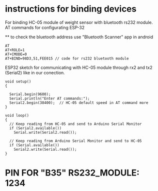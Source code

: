 # instructions for binding devices

For binding HC-05 module of weight sensor with bluetooth rs232 module.
AT commands for configurating ESP-32

** to check the bluetooth address use "Bluetooth Scanner" app in android
```
AT
AT+ROLE=1
AT+CMODE=0
AT+BIND=98D3,51,FEE015 // code for rs232 bluetooth module
```
ESP32 sketch for communicating with HC-05 module through rx2 and tx2 (Serial2) like in our conection.
```
void setup()
{

  Serial.begin(9600);
  Serial.println("Enter AT commands:");
  Serial2.begin(38400);  // HC-05 default speed in AT command more
}

void loop()
{
  // Keep reading from HC-05 and send to Arduino Serial Monitor
  if (Serial2.available())
    Serial.write(Serial2.read());

  // Keep reading from Arduino Serial Monitor and send to HC-05
  if (Serial.available())
    Serial2.write(Serial.read());
}
```

# PIN FOR "B35" RS232_MODULE: 1234
